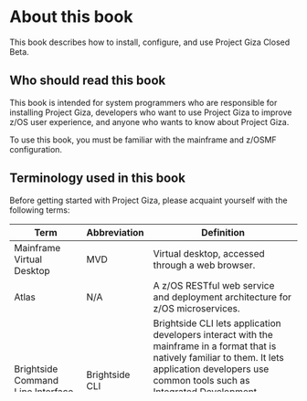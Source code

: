 # About this book
This book describes how to install, configure, and use Project Giza Closed Beta.  

## Who should read this book
This book is intended for system programmers who are responsible for installing Project Giza, developers who want to use Project Giza to improve z/OS user experience, and anyone who wants to know about Project Giza.

To use this book, you must be familiar with the mainframe and z/OSMF configuration.

## Terminology used in this book
Before getting started with Project Giza, please acquaint yourself with the following terms:

|Term|Abbreviation|Definition|
|--------|-----------|-------------|
|Mainframe Virtual Desktop|MVD|Virtual desktop, accessed through a web browser.|
|Atlas|N/A|A z/OS RESTful web service and deployment architecture for z/OS microservices.|
|Brightside Command Line Interface|Brightside CLI|Brightside CLI lets application developers interact with the mainframe in a format that is natively familiar to them.  It lets application developers use common tools such as Integrated Development Environments (IDEs), shell commands, bash scripts, and build tools for mainframe development.|
|Command Groups|N/A|Brightside CLI contains command groups that focus on specific business processes that application developers and systems programmers perform during their day-to-day activities. |
|Experimental Commands|N/A|Brightside CLI includes experimental commands that are currently in development and are not ready for general availability. Users can enable or disable these commands. Experimental commands are disabled by default.|
|z/OS Lightweight User Experience|zLUX|Framework, MVD, plugin applications, TN3270 emulator, and Discovery.|
|zLUX Secure Services address space|ZSS|The server that provides secure REST services to support the Giza Node Server.|
|Giza Node Server|N/A|Node.js server plus Express.js as webservices framework, and the proxy applications that communicate with the z/OS services and components.|
|TN3270|N/A|A limited license Giza plugin that provides a 3270 connection to the mainframe on which the Giza Node Server is running.|
|Application|N/A|A plug-in that is an application.|
|Discovery|N/A|z/OS subsystems plug-in.|

## How to use this book
This book contains an introduction and information for installing and using Project Giza.

- [Project Giza overview](introduction.md) explains what is Project Giza and what it can do.

- [Installing Project Giza](installandconfig.md) explains how to install and maintain Project Giza so that it can work. It also provides information about troubleshooting installation related problems.

- [Using Project Giza](using.md) explains how to use the features that Project Giza provides.

## How to send your feedback
Your feedback is important in helping us to provide accurate and high-quality information. If you have comments about this documentation, raise an issue and send us a pull request.

Be sure to include the version of the product, and, if applicable, the specific location (for example, the page number or section heading) of the text that you are commenting on.
